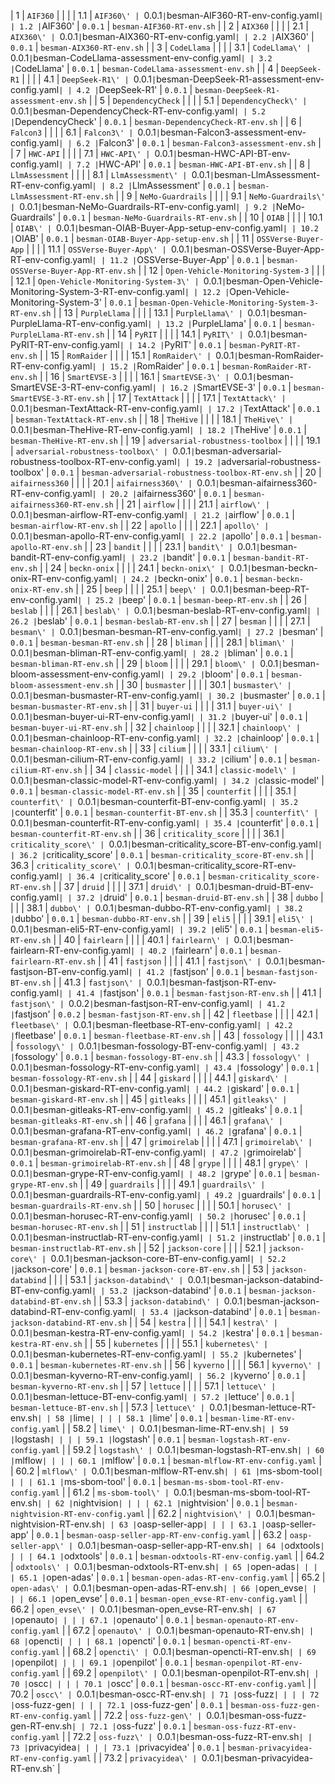 | 1 | `AIF360` | | |
| 1.1 | `AIF360\' | `0.0.1` | `besman-AIF360-RT-env-config.yaml` |
| 1.2 | `AIF360\' | `0.0.1` | `besman-AIF360-RT-env.sh` |
| 2 | `AIX360` | | |
| 2.1 | `AIX360\' | `0.0.1` | `besman-AIX360-RT-env-config.yaml` |
| 2.2 | `AIX360\' | `0.0.1` | `besman-AIX360-RT-env.sh` |
| 3 | `CodeLlama` | | |
| 3.1 | `CodeLlama\' | `0.0.1` | `besman-CodeLlama-assessment-env-config.yaml` |
| 3.2 | `CodeLlama\' | `0.0.1` | `besman-CodeLlama-assessment-env.sh` |
| 4 | `DeepSeek-R1` | | |
| 4.1 | `DeepSeek-R1\' | `0.0.1` | `besman-DeepSeek-R1-assessment-env-config.yaml` |
| 4.2 | `DeepSeek-R1\' | `0.0.1` | `besman-DeepSeek-R1-assessment-env.sh` |
| 5 | `DependencyCheck` | | |
| 5.1 | `DependencyCheck\' | `0.0.1` | `besman-DependencyCheck-RT-env-config.yaml` |
| 5.2 | `DependencyCheck\' | `0.0.1` | `besman-DependencyCheck-RT-env.sh` |
| 6 | `Falcon3` | | |
| 6.1 | `Falcon3\' | `0.0.1` | `besman-Falcon3-assessment-env-config.yaml` |
| 6.2 | `Falcon3\' | `0.0.1` | `besman-Falcon3-assessment-env.sh` |
| 7 | `HWC-API` | | |
| 7.1 | `HWC-API\' | `0.0.1` | `besman-HWC-API-BT-env-config.yaml` |
| 7.2 | `HWC-API\' | `0.0.1` | `besman-HWC-API-BT-env.sh` |
| 8 | `LlmAssessment` | | |
| 8.1 | `LlmAssessment\' | `0.0.1` | `besman-LlmAssessment-RT-env-config.yaml` |
| 8.2 | `LlmAssessment\' | `0.0.1` | `besman-LlmAssessment-RT-env.sh` |
| 9 | `NeMo-Guardrails` | | |
| 9.1 | `NeMo-Guardrails\' | `0.0.1` | `besman-NeMo-Guardrails-RT-env-config.yaml` |
| 9.2 | `NeMo-Guardrails\' | `0.0.1` | `besman-NeMo-Guardrails-RT-env.sh` |
| 10 | `OIAB` | | |
| 10.1 | `OIAB\' | `0.0.1` | `besman-OIAB-Buyer-App-setup-env-config.yaml` |
| 10.2 | `OIAB\' | `0.0.1` | `besman-OIAB-Buyer-App-setup-env.sh` |
| 11 | `OSSVerse-Buyer-App` | | |
| 11.1 | `OSSVerse-Buyer-App\' | `0.0.1` | `besman-OSSVerse-Buyer-App-RT-env-config.yaml` |
| 11.2 | `OSSVerse-Buyer-App\' | `0.0.1` | `besman-OSSVerse-Buyer-App-RT-env.sh` |
| 12 | `Open-Vehicle-Monitoring-System-3` | | |
| 12.1 | `Open-Vehicle-Monitoring-System-3\' | `0.0.1` | `besman-Open-Vehicle-Monitoring-System-3-RT-env-config.yaml` |
| 12.2 | `Open-Vehicle-Monitoring-System-3\' | `0.0.1` | `besman-Open-Vehicle-Monitoring-System-3-RT-env.sh` |
| 13 | `PurpleLlama` | | |
| 13.1 | `PurpleLlama\' | `0.0.1` | `besman-PurpleLlama-RT-env-config.yaml` |
| 13.2 | `PurpleLlama\' | `0.0.1` | `besman-PurpleLlama-RT-env.sh` |
| 14 | `PyRIT` | | |
| 14.1 | `PyRIT\' | `0.0.1` | `besman-PyRIT-RT-env-config.yaml` |
| 14.2 | `PyRIT\' | `0.0.1` | `besman-PyRIT-RT-env.sh` |
| 15 | `RomRaider` | | |
| 15.1 | `RomRaider\' | `0.0.1` | `besman-RomRaider-RT-env-config.yaml` |
| 15.2 | `RomRaider\' | `0.0.1` | `besman-RomRaider-RT-env.sh` |
| 16 | `SmartEVSE-3` | | |
| 16.1 | `SmartEVSE-3\' | `0.0.1` | `besman-SmartEVSE-3-RT-env-config.yaml` |
| 16.2 | `SmartEVSE-3\' | `0.0.1` | `besman-SmartEVSE-3-RT-env.sh` |
| 17 | `TextAttack` | | |
| 17.1 | `TextAttack\' | `0.0.1` | `besman-TextAttack-RT-env-config.yaml` |
| 17.2 | `TextAttack\' | `0.0.1` | `besman-TextAttack-RT-env.sh` |
| 18 | `TheHive` | | |
| 18.1 | `TheHive\' | `0.0.1` | `besman-TheHive-RT-env-config.yaml` |
| 18.2 | `TheHive\' | `0.0.1` | `besman-TheHive-RT-env.sh` |
| 19 | `adversarial-robustness-toolbox` | | |
| 19.1 | `adversarial-robustness-toolbox\' | `0.0.1` | `besman-adversarial-robustness-toolbox-RT-env-config.yaml` |
| 19.2 | `adversarial-robustness-toolbox\' | `0.0.1` | `besman-adversarial-robustness-toolbox-RT-env.sh` |
| 20 | `aifairness360` | | |
| 20.1 | `aifairness360\' | `0.0.1` | `besman-aifairness360-RT-env-config.yaml` |
| 20.2 | `aifairness360\' | `0.0.1` | `besman-aifairness360-RT-env.sh` |
| 21 | `airflow` | | |
| 21.1 | `airflow\' | `0.0.1` | `besman-airflow-RT-env-config.yaml` |
| 21.2 | `airflow\' | `0.0.1` | `besman-airflow-RT-env.sh` |
| 22 | `apollo` | | |
| 22.1 | `apollo\' | `0.0.1` | `besman-apollo-RT-env-config.yaml` |
| 22.2 | `apollo\' | `0.0.1` | `besman-apollo-RT-env.sh` |
| 23 | `bandit` | | |
| 23.1 | `bandit\' | `0.0.1` | `besman-bandit-RT-env-config.yaml` |
| 23.2 | `bandit\' | `0.0.1` | `besman-bandit-RT-env.sh` |
| 24 | `beckn-onix` | | |
| 24.1 | `beckn-onix\' | `0.0.1` | `besman-beckn-onix-RT-env-config.yaml` |
| 24.2 | `beckn-onix\' | `0.0.1` | `besman-beckn-onix-RT-env.sh` |
| 25 | `beep` | | |
| 25.1 | `beep\' | `0.0.1` | `besman-beep-RT-env-config.yaml` |
| 25.2 | `beep\' | `0.0.1` | `besman-beep-RT-env.sh` |
| 26 | `beslab` | | |
| 26.1 | `beslab\' | `0.0.1` | `besman-beslab-RT-env-config.yaml` |
| 26.2 | `beslab\' | `0.0.1` | `besman-beslab-RT-env.sh` |
| 27 | `besman` | | |
| 27.1 | `besman\' | `0.0.1` | `besman-besman-RT-env-config.yaml` |
| 27.2 | `besman\' | `0.0.1` | `besman-besman-RT-env.sh` |
| 28 | `bliman` | | |
| 28.1 | `bliman\' | `0.0.1` | `besman-bliman-RT-env-config.yaml` |
| 28.2 | `bliman\' | `0.0.1` | `besman-bliman-RT-env.sh` |
| 29 | `bloom` | | |
| 29.1 | `bloom\' | `0.0.1` | `besman-bloom-assessment-env-config.yaml` |
| 29.2 | `bloom\' | `0.0.1` | `besman-bloom-assessment-env.sh` |
| 30 | `busmaster` | | |
| 30.1 | `busmaster\' | `0.0.1` | `besman-busmaster-RT-env-config.yaml` |
| 30.2 | `busmaster\' | `0.0.1` | `besman-busmaster-RT-env.sh` |
| 31 | `buyer-ui` | | |
| 31.1 | `buyer-ui\' | `0.0.1` | `besman-buyer-ui-RT-env-config.yaml` |
| 31.2 | `buyer-ui\' | `0.0.1` | `besman-buyer-ui-RT-env.sh` |
| 32 | `chainloop` | | |
| 32.1 | `chainloop\' | `0.0.1` | `besman-chainloop-RT-env-config.yaml` |
| 32.2 | `chainloop\' | `0.0.1` | `besman-chainloop-RT-env.sh` |
| 33 | `cilium` | | |
| 33.1 | `cilium\' | `0.0.1` | `besman-cilium-RT-env-config.yaml` |
| 33.2 | `cilium\' | `0.0.1` | `besman-cilium-RT-env.sh` |
| 34 | `classic-model` | | |
| 34.1 | `classic-model\' | `0.0.1` | `besman-classic-model-RT-env-config.yaml` |
| 34.2 | `classic-model\' | `0.0.1` | `besman-classic-model-RT-env.sh` |
| 35 | `counterfit` | | |
| 35.1 | `counterfit\' | `0.0.1` | `besman-counterfit-BT-env-config.yaml` |
| 35.2 | `counterfit\' | `0.0.1` | `besman-counterfit-BT-env.sh` |
| 35.3 | `counterfit\' | `0.0.1` | `besman-counterfit-RT-env-config.yaml` |
| 35.4 | `counterfit\' | `0.0.1` | `besman-counterfit-RT-env.sh` |
| 36 | `criticality_score` | | |
| 36.1 | `criticality_score\' | `0.0.1` | `besman-criticality_score-BT-env-config.yaml` |
| 36.2 | `criticality_score\' | `0.0.1` | `besman-criticality_score-BT-env.sh` |
| 36.3 | `criticality_score\' | `0.0.1` | `besman-criticality_score-RT-env-config.yaml` |
| 36.4 | `criticality_score\' | `0.0.1` | `besman-criticality_score-RT-env.sh` |
| 37 | `druid` | | |
| 37.1 | `druid\' | `0.0.1` | `besman-druid-BT-env-config.yaml` |
| 37.2 | `druid\' | `0.0.1` | `besman-druid-BT-env.sh` |
| 38 | `dubbo` | | |
| 38.1 | `dubbo\' | `0.0.1` | `besman-dubbo-RT-env-config.yaml` |
| 38.2 | `dubbo\' | `0.0.1` | `besman-dubbo-RT-env.sh` |
| 39 | `eli5` | | |
| 39.1 | `eli5\' | `0.0.1` | `besman-eli5-RT-env-config.yaml` |
| 39.2 | `eli5\' | `0.0.1` | `besman-eli5-RT-env.sh` |
| 40 | `fairlearn` | | |
| 40.1 | `fairlearn\' | `0.0.1` | `besman-fairlearn-RT-env-config.yaml` |
| 40.2 | `fairlearn\' | `0.0.1` | `besman-fairlearn-RT-env.sh` |
| 41 | `fastjson` | | |
| 41.1 | `fastjson\' | `0.0.1` | `besman-fastjson-BT-env-config.yaml` |
| 41.2 | `fastjson\' | `0.0.1` | `besman-fastjson-BT-env.sh` |
| 41.3 | `fastjson\' | `0.0.1` | `besman-fastjson-RT-env-config.yaml` |
| 41.4 | `fastjson\' | `0.0.1` | `besman-fastjson-RT-env.sh` |
| 41.1 | `fastjson\' | `0.0.2` | `besman-fastjson-RT-env-config.yaml` |
| 41.2 | `fastjson\' | `0.0.2` | `besman-fastjson-RT-env.sh` |
| 42 | `fleetbase` | | |
| 42.1 | `fleetbase\' | `0.0.1` | `besman-fleetbase-RT-env-config.yaml` |
| 42.2 | `fleetbase\' | `0.0.1` | `besman-fleetbase-RT-env.sh` |
| 43 | `fossology` | | |
| 43.1 | `fossology\' | `0.0.1` | `besman-fossology-BT-env-config.yaml` |
| 43.2 | `fossology\' | `0.0.1` | `besman-fossology-BT-env.sh` |
| 43.3 | `fossology\' | `0.0.1` | `besman-fossology-RT-env-config.yaml` |
| 43.4 | `fossology\' | `0.0.1` | `besman-fossology-RT-env.sh` |
| 44 | `giskard` | | |
| 44.1 | `giskard\' | `0.0.1` | `besman-giskard-RT-env-config.yaml` |
| 44.2 | `giskard\' | `0.0.1` | `besman-giskard-RT-env.sh` |
| 45 | `gitleaks` | | |
| 45.1 | `gitleaks\' | `0.0.1` | `besman-gitleaks-RT-env-config.yaml` |
| 45.2 | `gitleaks\' | `0.0.1` | `besman-gitleaks-RT-env.sh` |
| 46 | `grafana` | | |
| 46.1 | `grafana\' | `0.0.1` | `besman-grafana-RT-env-config.yaml` |
| 46.2 | `grafana\' | `0.0.1` | `besman-grafana-RT-env.sh` |
| 47 | `grimoirelab` | | |
| 47.1 | `grimoirelab\' | `0.0.1` | `besman-grimoirelab-RT-env-config.yaml` |
| 47.2 | `grimoirelab\' | `0.0.1` | `besman-grimoirelab-RT-env.sh` |
| 48 | `grype` | | |
| 48.1 | `grype\' | `0.0.1` | `besman-grype-RT-env-config.yaml` |
| 48.2 | `grype\' | `0.0.1` | `besman-grype-RT-env.sh` |
| 49 | `guardrails` | | |
| 49.1 | `guardrails\' | `0.0.1` | `besman-guardrails-RT-env-config.yaml` |
| 49.2 | `guardrails\' | `0.0.1` | `besman-guardrails-RT-env.sh` |
| 50 | `horusec` | | |
| 50.1 | `horusec\' | `0.0.1` | `besman-horusec-RT-env-config.yaml` |
| 50.2 | `horusec\' | `0.0.1` | `besman-horusec-RT-env.sh` |
| 51 | `instructlab` | | |
| 51.1 | `instructlab\' | `0.0.1` | `besman-instructlab-RT-env-config.yaml` |
| 51.2 | `instructlab\' | `0.0.1` | `besman-instructlab-RT-env.sh` |
| 52 | `jackson-core` | | |
| 52.1 | `jackson-core\' | `0.0.1` | `besman-jackson-core-BT-env-config.yaml` |
| 52.2 | `jackson-core\' | `0.0.1` | `besman-jackson-core-BT-env.sh` |
| 53 | `jackson-databind` | | |
| 53.1 | `jackson-databind\' | `0.0.1` | `besman-jackson-databind-BT-env-config.yaml` |
| 53.2 | `jackson-databind\' | `0.0.1` | `besman-jackson-databind-BT-env.sh` |
| 53.3 | `jackson-databind\' | `0.0.1` | `besman-jackson-databind-RT-env-config.yaml` |
| 53.4 | `jackson-databind\' | `0.0.1` | `besman-jackson-databind-RT-env.sh` |
| 54 | `kestra` | | |
| 54.1 | `kestra\' | `0.0.1` | `besman-kestra-RT-env-config.yaml` |
| 54.2 | `kestra\' | `0.0.1` | `besman-kestra-RT-env.sh` |
| 55 | `kubernetes` | | |
| 55.1 | `kubernetes\' | `0.0.1` | `besman-kubernetes-RT-env-config.yaml` |
| 55.2 | `kubernetes\' | `0.0.1` | `besman-kubernetes-RT-env.sh` |
| 56 | `kyverno` | | |
| 56.1 | `kyverno\' | `0.0.1` | `besman-kyverno-RT-env-config.yaml` |
| 56.2 | `kyverno\' | `0.0.1` | `besman-kyverno-RT-env.sh` |
| 57 | `lettuce` | | |
| 57.1 | `lettuce\' | `0.0.1` | `besman-lettuce-BT-env-config.yaml` |
| 57.2 | `lettuce\' | `0.0.1` | `besman-lettuce-BT-env.sh` |
| 57.3 | `lettuce\' | `0.0.1` | `besman-lettuce-RT-env.sh` |
| 58 | `lime` | | |
| 58.1 | `lime\' | `0.0.1` | `besman-lime-RT-env-config.yaml` |
| 58.2 | `lime\' | `0.0.1` | `besman-lime-RT-env.sh` |
| 59 | `logstash` | | |
| 59.1 | `logstash\' | `0.0.1` | `besman-logstash-RT-env-config.yaml` |
| 59.2 | `logstash\' | `0.0.1` | `besman-logstash-RT-env.sh` |
| 60 | `mlflow` | | |
| 60.1 | `mlflow\' | `0.0.1` | `besman-mlflow-RT-env-config.yaml` |
| 60.2 | `mlflow\' | `0.0.1` | `besman-mlflow-RT-env.sh` |
| 61 | `ms-sbom-tool` | | |
| 61.1 | `ms-sbom-tool\' | `0.0.1` | `besman-ms-sbom-tool-RT-env-config.yaml` |
| 61.2 | `ms-sbom-tool\' | `0.0.1` | `besman-ms-sbom-tool-RT-env.sh` |
| 62 | `nightvision` | | |
| 62.1 | `nightvision\' | `0.0.1` | `besman-nightvision-RT-env-config.yaml` |
| 62.2 | `nightvision\' | `0.0.1` | `besman-nightvision-RT-env.sh` |
| 63 | `oasp-seller-app` | | |
| 63.1 | `oasp-seller-app\' | `0.0.1` | `besman-oasp-seller-app-RT-env-config.yaml` |
| 63.2 | `oasp-seller-app\' | `0.0.1` | `besman-oasp-seller-app-RT-env.sh` |
| 64 | `odxtools` | | |
| 64.1 | `odxtools\' | `0.0.1` | `besman-odxtools-RT-env-config.yaml` |
| 64.2 | `odxtools\' | `0.0.1` | `besman-odxtools-RT-env.sh` |
| 65 | `open-adas` | | |
| 65.1 | `open-adas\' | `0.0.1` | `besman-open-adas-RT-env-config.yaml` |
| 65.2 | `open-adas\' | `0.0.1` | `besman-open-adas-RT-env.sh` |
| 66 | `open_evse` | | |
| 66.1 | `open_evse\' | `0.0.1` | `besman-open_evse-RT-env-config.yaml` |
| 66.2 | `open_evse\' | `0.0.1` | `besman-open_evse-RT-env.sh` |
| 67 | `openauto` | | |
| 67.1 | `openauto\' | `0.0.1` | `besman-openauto-RT-env-config.yaml` |
| 67.2 | `openauto\' | `0.0.1` | `besman-openauto-RT-env.sh` |
| 68 | `opencti` | | |
| 68.1 | `opencti\' | `0.0.1` | `besman-opencti-RT-env-config.yaml` |
| 68.2 | `opencti\' | `0.0.1` | `besman-opencti-RT-env.sh` |
| 69 | `openpilot` | | |
| 69.1 | `openpilot\' | `0.0.1` | `besman-openpilot-RT-env-config.yaml` |
| 69.2 | `openpilot\' | `0.0.1` | `besman-openpilot-RT-env.sh` |
| 70 | `oscc` | | |
| 70.1 | `oscc\' | `0.0.1` | `besman-oscc-RT-env-config.yaml` |
| 70.2 | `oscc\' | `0.0.1` | `besman-oscc-RT-env.sh` |
| 71 | `oss-fuzz` | | |
| 72 | `oss-fuzz-gen` | | |
| 72.1 | `oss-fuzz-gen\' | `0.0.1` | `besman-oss-fuzz-gen-RT-env-config.yaml` |
| 72.2 | `oss-fuzz-gen\' | `0.0.1` | `besman-oss-fuzz-gen-RT-env.sh` |
| 72.1 | `oss-fuzz\' | `0.0.1` | `besman-oss-fuzz-RT-env-config.yaml` |
| 72.2 | `oss-fuzz\' | `0.0.1` | `besman-oss-fuzz-RT-env.sh` |
| 73 | `privacyidea` | | |
| 73.1 | `privacyidea\' | `0.0.1` | `besman-privacyidea-RT-env-config.yaml` |
| 73.2 | `privacyidea\' | `0.0.1` | `besman-privacyidea-RT-env.sh` |
